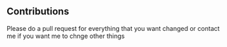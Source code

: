 ## Contributions

Please do a pull request for everything that you want changed or contact me if you want me to chnge other things
